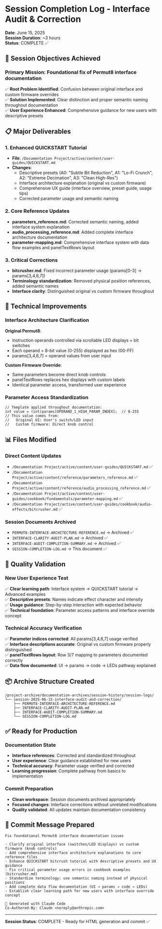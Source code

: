# Session Completion Log - Interface Audit & Correction
**Date**: June 15, 2025  
**Session Duration**: ~3 hours  
**Status**: COMPLETE ✅  

## 🎯 Session Objectives Achieved

### **Primary Mission**: Foundational fix of Permut8 interface documentation
✅ **Root Problem Identified**: Confusion between original interface and custom firmware overrides  
✅ **Solution Implemented**: Clear distinction and proper semantic naming throughout documentation  
✅ **User Experience Enhanced**: Comprehensive guidance for new users with descriptive presets  

## 📋 Major Deliverables

### **1. Enhanced QUICKSTART Tutorial**
- **File**: `/Documentation Project/active/content/user-guides/QUICKSTART.md`
- **Changes**: 
  - Descriptive presets (A0: "Subtle Bit Reduction", A1: "Lo-Fi Crunch", A2: "Extreme Decimation", A3: "Clean High-Res")
  - Interface architecture explanation (original vs custom firmware)
  - Comprehensive UX guide (interface overview, preset guide, usage tips)
  - Corrected parameter usage and semantic naming

### **2. Core Reference Updates**
- **parameters_reference.md**: Corrected semantic naming, added interface system explanation
- **audio_processing_reference.md**: Added complete interface architecture documentation
- **parameter-mapping.md**: Comprehensive interface system with data flow examples and panelTextRows layout

### **3. Critical Corrections**
- **bitcrusher.md**: Fixed incorrect parameter usage (params[0-3] → params[3,4,6,7])
- **Terminology standardization**: Removed physical position references, added semantic names
- **Interface clarity**: Distinguished original vs custom firmware throughout

## 🔧 Technical Improvements

### **Interface Architecture Clarification**
**Original Permut8**:
- Instruction operands controlled via scrollable LED displays + bit switches
- Each operand = 8-bit value (0-255) displayed as hex (00-FF)
- params[3,4,6,7] = operand values from user input

**Custom Firmware Override**:
- Same parameters become direct knob controls
- panelTextRows replaces hex displays with custom labels
- Identical parameter access, transformed user experience

### **Parameter Access Standardization**
```impala
// Template applied throughout documentation:
int value = (int)params[OPERAND_1_HIGH_PARAM_INDEX];  // 0-255
// This value comes from:
//   Original UI: User's switch/LED input  
//   Custom firmware: Direct knob control
```

## 📊 Files Modified

### **Direct Content Updates**
- `/Documentation Project/active/content/user-guides/QUICKSTART.md` ✅
- `/Documentation Project/active/content/reference/parameters_reference.md` ✅
- `/Documentation Project/active/content/reference/audio_processing_reference.md` ✅
- `/Documentation Project/active/content/user-guides/cookbook/fundamentals/parameter-mapping.md` ✅
- `/Documentation Project/active/content/user-guides/cookbook/audio-effects/bitcrusher.md` ✅

### **Session Documents Archived**
- `PERMUT8-INTERFACE-ARCHITECTURE-REFERENCE.md` → Archived ✅
- `INTERFACE-CLARITY-AUDIT-PLAN.md` → Archived ✅
- `INTERFACE-AUDIT-COMPLETION-SUMMARY.md` → Archived ✅
- `SESSION-COMPLETION-LOG.md` → This document ✅

## 🚀 Quality Validation

### **New User Experience Test**
✅ **Clear learning path**: Interface system → QUICKSTART tutorial → Advanced examples  
✅ **Descriptive presets**: Names indicate effect character and intensity  
✅ **Usage guidance**: Step-by-step interaction with expected behavior  
✅ **Technical foundation**: Parameter access patterns and interface override concept  

### **Technical Accuracy Verification**
✅ **Parameter indices corrected**: All params[3,4,6,7] usage verified  
✅ **Interface descriptions accurate**: Original vs custom firmware properly distinguished  
✅ **panelTextRows layout**: Row 3/7 mapping to parameters documented correctly  
✅ **Data flow documented**: UI → params → code → LEDs pathway explained  

## 📦 Archive Structure Created

```
/project-archive/documentation-archives/session-history/session-logs/
└── session-2025-06-15-interface-audit-and-correction/
    ├── PERMUT8-INTERFACE-ARCHITECTURE-REFERENCE.md
    ├── INTERFACE-CLARITY-AUDIT-PLAN.md  
    ├── INTERFACE-AUDIT-COMPLETION-SUMMARY.md
    └── SESSION-COMPLETION-LOG.md
```

## ✅ Ready for Production

### **Documentation State**
- **Interface references**: Corrected and standardized throughout
- **User experience**: Clear guidance established for new users
- **Technical accuracy**: Parameter usage verified and corrected
- **Learning progression**: Complete pathway from basics to implementation

### **Commit Preparation**
- **Clean workspace**: Session documents archived appropriately
- **Focused changes**: Interface corrections without unrelated modifications
- **Quality validated**: All updates maintain documentation consistency

## 📝 Commit Message Prepared

```
Fix foundational Permut8 interface documentation issues

- Clarify original interface (switches/LED displays) vs custom firmware (knob controls)
- Add comprehensive interface architecture explanations to core reference files  
- Enhance QUICKSTART bitcrush tutorial with descriptive presets and UX guidance
- Fix critical parameter usage errors in cookbook examples (bitcrusher.md)
- Standardize terminology: use semantic naming instead of physical positions
- Add complete data flow documentation (UI → params → code → LEDs)
- Establish clear learning path for new users with interface override concept

🤖 Generated with Claude Code
Co-Authored-By: Claude <noreply@anthropic.com>
```

---
**Session Status**: COMPLETE - Ready for HTML generation and commit ✅